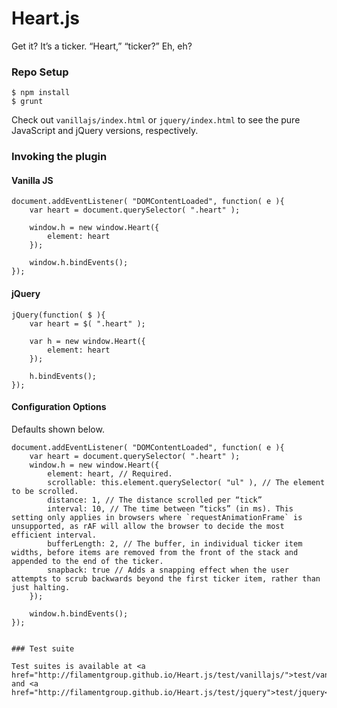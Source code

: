 Heart.js
========

Get it? It’s a ticker. “Heart,” “ticker?” Eh, eh?

### Repo Setup

```
$ npm install
$ grunt
```

Check out `vanillajs/index.html` or `jquery/index.html` to see the pure JavaScript and jQuery versions, respectively.

### Invoking the plugin

#### Vanilla JS

```
document.addEventListener( "DOMContentLoaded", function( e ){
    var heart = document.querySelector( ".heart" );

    window.h = new window.Heart({
        element: heart
    });

    window.h.bindEvents();
});
```

#### jQuery

```
jQuery(function( $ ){
    var heart = $( ".heart" );

    var h = new window.Heart({
        element: heart
    });

    h.bindEvents();
});
```

#### Configuration Options

Defaults shown below.

```
document.addEventListener( "DOMContentLoaded", function( e ){
    var heart = document.querySelector( ".heart" );
    window.h = new window.Heart({
        element: heart, // Required.
        scrollable: this.element.querySelector( "ul" ), // The element to be scrolled.
        distance: 1, // The distance scrolled per “tick”
        interval: 10, // The time between “ticks” (in ms). This setting only applies in browsers where `requestAnimationFrame` is unsupported, as rAF will allow the browser to decide the most efficient interval.
        bufferLength: 2, // The buffer, in individual ticker item widths, before items are removed from the front of the stack and appended to the end of the ticker.
        snapback: true // Adds a snapping effect when the user attempts to scrub backwards beyond the first ticker item, rather than just halting.
    });

    window.h.bindEvents();
});


### Test suite

Test suites is available at <a href="http://filamentgroup.github.io/Heart.js/test/vanillajs/">test/vanillajs</a> and <a href="http://filamentgroup.github.io/Heart.js/test/jquery">test/jquery</a>
